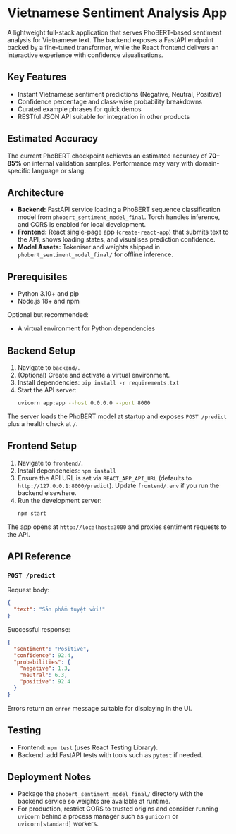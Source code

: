 # Vietnamese Sentiment Analysis App

A lightweight full-stack application that serves PhoBERT-based sentiment analysis for Vietnamese text. The backend exposes a FastAPI endpoint backed by a fine-tuned transformer, while the React frontend delivers an interactive experience with confidence visualisations.

## Key Features
- Instant Vietnamese sentiment predictions (Negative, Neutral, Positive)
- Confidence percentage and class-wise probability breakdowns
- Curated example phrases for quick demos
- RESTful JSON API suitable for integration in other products

## Estimated Accuracy
The current PhoBERT checkpoint achieves an estimated accuracy of **70–85%** on internal validation samples. Performance may vary with domain-specific language or slang.

## Architecture
- **Backend:** FastAPI service loading a PhoBERT sequence classification model from `phobert_sentiment_model_final`. Torch handles inference, and CORS is enabled for local development.
- **Frontend:** React single-page app (`create-react-app`) that submits text to the API, shows loading states, and visualises prediction confidence.
- **Model Assets:** Tokeniser and weights shipped in `phobert_sentiment_model_final/` for offline inference.

## Prerequisites
- Python 3.10+ and pip
- Node.js 18+ and npm

Optional but recommended:
- A virtual environment for Python dependencies

## Backend Setup
1. Navigate to `backend/`.
2. (Optional) Create and activate a virtual environment.
3. Install dependencies: `pip install -r requirements.txt`
4. Start the API server:
   ```bash
   uvicorn app:app --host 0.0.0.0 --port 8000
   ```

The server loads the PhoBERT model at startup and exposes `POST /predict` plus a health check at `/`.

## Frontend Setup
1. Navigate to `frontend/`.
2. Install dependencies: `npm install`
3. Ensure the API URL is set via `REACT_APP_API_URL` (defaults to `http://127.0.0.1:8000/predict`). Update `frontend/.env` if you run the backend elsewhere.
4. Run the development server:
   ```bash
   npm start
   ```

The app opens at `http://localhost:3000` and proxies sentiment requests to the API.

## API Reference
### `POST /predict`
Request body:
```json
{
  "text": "Sản phẩm tuyệt vời!"
}
```
Successful response:
```json
{
  "sentiment": "Positive",
  "confidence": 92.4,
  "probabilities": {
    "negative": 1.3,
    "neutral": 6.3,
    "positive": 92.4
  }
}
```
Errors return an `error` message suitable for displaying in the UI.

## Testing
- Frontend: `npm test` (uses React Testing Library).
- Backend: add FastAPI tests with tools such as `pytest` if needed.

## Deployment Notes
- Package the `phobert_sentiment_model_final/` directory with the backend service so weights are available at runtime.
- For production, restrict CORS to trusted origins and consider running `uvicorn` behind a process manager such as `gunicorn` or `uvicorn[standard]` workers.
